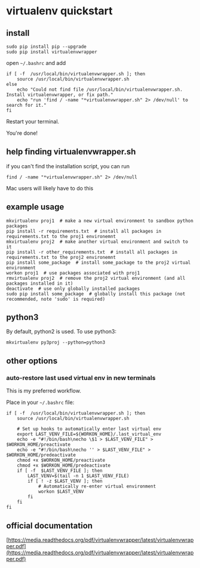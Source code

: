 # virtualenv quickstart

## install

    sudo pip install pip --upgrade
    sudo pip install virtualenvwrapper

open `~/.bashrc` and add

    if [ -f  /usr/local/bin/virtualenvwrapper.sh ]; then
        source /usr/local/bin/virtualenvwrapper.sh
    else
        echo "Could not find file /usr/local/bin/virtualenvwrapper.sh. Install virtualenvwrapper, or fix path."
        echo "run 'find / -name "*virtualenvwrapper.sh" 2> /dev/null' to search for it."
    fi

Restart your terminal.

You're done!

## help finding virtualenvwrapper.sh
if you can't find the installation script, you can run

	find / -name "*virtualenvwrapper.sh" 2> /dev/null

Mac users will likely have to do this

## example usage

    mkvirtualenv proj1  # make a new virtual environment to sandbox python packages
    pip install -r requirements.txt  # install all packages in requirements.txt to the proj1 environemnt
    mkvirtualenv proj2  # make another virtual environment and switch to it
    pip install -r other_requirements.txt  # install all packages in requirements.txt to the proj2 environemnt
    pip install some_package  # install some_package to the proj2 virtual environment
    workon proj1  # use packages associated with proj1
    rmvirtualenv proj2  # remove the proj2 virtual environment (and all packages installed in it) 
    deactivate  # use only globally installed packages
    sudo pip install some_package  # globally install this package (not recommended, note 'sudo' is required)

## python3

By default, python2 is used. To use python3:

    mkvirtualenv py3proj --python=python3

## other options

### auto-restore last used virtual env in new terminals

This is my preferred workflow.

Place in your `~/.bashrc` file:

    if [ -f  /usr/local/bin/virtualenvwrapper.sh ]; then
        source /usr/local/bin/virtualenvwrapper.sh

        # Set up hooks to automatically enter last virtual env
        export LAST_VENV_FILE=${WORKON_HOME}/.last_virtual_env
        echo -e "#!/bin/bash\necho \$1 > $LAST_VENV_FILE" > $WORKON_HOME/preactivate
        echo -e "#!/bin/bash\necho '' > $LAST_VENV_FILE" > $WORKON_HOME/predeactivate
        chmod +x $WORKON_HOME/preactivate
        chmod +x $WORKON_HOME/predeactivate
        if [ -f  $LAST_VENV_FILE ]; then
            LAST_VENV=$(tail -n 1 $LAST_VENV_FILE)
            if [ ! -z $LAST_VENV ]; then
                # Automatically re-enter virtual environment
                workon $LAST_VENV
            fi
        fi
    fi

## official documentation

[https://media.readthedocs.org/pdf/virtualenvwrapper/latest/virtualenvwrapper.pdf](https://media.readthedocs.org/pdf/virtualenvwrapper/latest/virtualenvwrapper.pdf)
